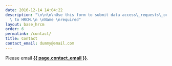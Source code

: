 ```yaml
---
date: 2016-12-14 14:04:22
description: "\n\n\n\nUse this form to submit data access\_requests\_or general queries\
  \ to HRCM.\n \nName \nrequired"
layout: base_hrcm
order: 6
permalink: /contact/
title: Contact
contact_email: dummy@email.com
---
```




<p></p>
<p>Please email <strong><a href="mailto:{{ page.contact_email }}">{{ page.contact_email }}</a></strong>.</p>

